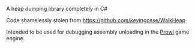 A heap dumping library completely in C#

Code shamelessly stolen from https://github.com/kevingosse/WalkHeap

Intended to be used for debugging assembly unloading in the [Prowl](https://github.com/ProwlEngine/Prowl) game engine.
